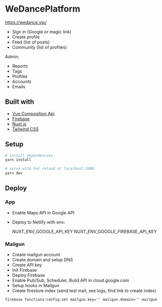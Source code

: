 # WeDancePlatform

https://wedance.vip/

- Sign in (Google or magic link)
- Create profile
- Feed (list of posts)
- Community (list of profiles)

Admin:

- Reports
- Tags
- Profiles
- Accounts
- Emails

## Built with

- [Vue Composition Api](https://composition-api.vuejs.org/)
- [Firebase](https://firebase.google.com/)
- [Nuxt.js](https://nuxtjs.org)
- [Tailwind CSS](https://tailwindcss.com/)

## Setup

```bash
# install dependencies
yarn install

# serve with hot reload at localhost:3000
yarn dev
```

## Deploy

### App

- Enable Maps API in Google API
- Deploy to Netlify with env:

  NUXT_ENV_GOOGLE_API_KEY
  NUXT_ENV_GOOGLE_FIREBASE_API_KEY

### Mailgun

- Create mailgun account
- Create domain and setup DNS
- Create API key
- Init Firebase
- Deploy Firebase
- Enable Pub/Sub, Scheduler, Build API in cloud.google.com
- Setup hooks in Mailgun
- Create firestore index (send test mail, see logs, find link to create index)

```bash
firebase functions:config:set mailgun.key="" mailgun.domain="" mailgun.host=""
```
